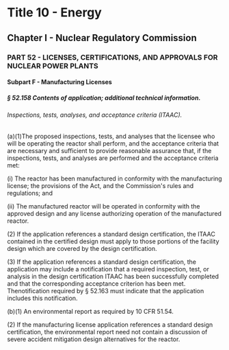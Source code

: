 
# Title 10 - Energy
## Chapter I - Nuclear Regulatory Commission
### PART 52 - LICENSES, CERTIFICATIONS, AND APPROVALS FOR NUCLEAR POWER PLANTS
#### Subpart F - Manufacturing Licenses
##### § 52.158 Contents of application; additional technical information.
###### Inspections, tests, analyses, and acceptance criteria (ITAAC).

(a)(1)The proposed inspections, tests, and analyses that the licensee who will be operating the reactor shall perform, and the acceptance criteria that are necessary and sufficient to provide reasonable assurance that, if the inspections, tests, and analyses are performed and the acceptance criteria met:

(i) The reactor has been manufactured in conformity with the manufacturing license; the provisions of the Act, and the Commission's rules and regulations; and

(ii) The manufactured reactor will be operated in conformity with the approved design and any license authorizing operation of the manufactured reactor.

(2) If the application references a standard design certification, the ITAAC contained in the certified design must apply to those portions of the facility design which are covered by the design certification.

(3) If the application references a standard design certification, the application may include a notification that a required inspection, test, or analysis in the design certification ITAAC has been successfully completed and that the corresponding acceptance criterion has been met. Thenotification required by § 52.163 must indicate that the application includes this notification.

(b)(1) An environmental report as required by 10 CFR 51.54.

(2) If the manufacturing license application references a standard design certification, the environmental report need not contain a discussion of severe accident mitigation design alternatives for the reactor.
